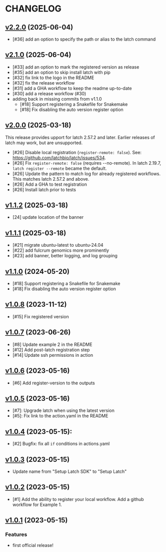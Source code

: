 # CHANGELOG


## [v2.2.0] (2025-06-04)

- [#36] add an option to specify the path or alias to the latch command 

[v2.2.0]: https://github.com/fulcrumgenomics/setup-latch/releases/tag/v2.2.0

## [v2.1.0] (2025-06-04)

- [#33] add an option to mark the registered version as release
- [#35] add an option to skip install latch with pip 
- [#32] fix link to the logo in the README
- [#32] fix the release workflow 
- [#31] add a GHA workflow to keep the readme up-to-date
- [#30] add a release workflow (#30)
- adding back in missing commits from v1.1.0
  - [#18] Support registering a Snakefile for Snakemake
  - [#18] Fix disabling the auto version register option

[v2.1.0]: https://github.com/fulcrumgenomics/setup-latch/releases/tag/v2.1.0

## [v2.0.0] (2025-03-18)

This release provides upport for latch 2.57.2 and later.  Earlier releases of latch may work, but are unsupported.

* [#26] Disable local registration (`register-remote: false`).  See: https://github.com/latchbio/latch/issues/534.
* [#26] Fix `register-remote: false` (requires --no-remote).  In latch 2.19.7, `latch register --remote` became the default.
* [#26] Update the pattern to match log for already registered workflows.  This matches latch 2.57.2 and above.
* [#26] Add a GHA to test registration
* [#26] Install latch prior to tests

[v2.0.0]: https://github.com/fulcrumgenomics/setup-latch/releases/tag/v2.0.0

## [v1.1.2] (2025-03-18)

* [24] update location of the banner

[v1.1.2]: https://github.com/fulcrumgenomics/setup-latch/releases/tag/v1.1.2

## [v1.1.1] (2025-03-18)

* [#21] migrate ubuntu-latest to ubuntu-24.04
* [#22] add fulcrum genomics more prominently
* [#23] add banner, better logging, and log grouping

[v1.1.1]: https://github.com/fulcrumgenomics/setup-latch/releases/tag/v1.1.1

## [v1.1.0] (2024-05-20)

- [#18] Support registering a Snakefile for Snakemake
- [#18] Fix disabling the auto version register option

[v1.1.0]: https://github.com/fulcrumgenomics/setup-latch/releases/tag/v1.1.0

## [v1.0.8] (2023-11-12)

- [#15] Fix registered version

[v1.0.8]: https://github.com/fulcrumgenomics/setup-latch/releases/tag/v1.0.8

## [v1.0.7] (2023-06-26)

- [#8] Update example 2 in the README
- [#12] Add post-latch registration step
- [#14] Update ssh permissions in action 

[v1.0.7]: https://github.com/fulcrumgenomics/setup-latch/releases/tag/v1.0.7

## [v1.0.6] (2023-05-16)

- [#6] Add register-version to the outputs

[v1.0.6]: https://github.com/fulcrumgenomics/setup-latch/releases/tag/v1.0.6

## [v1.0.5] (2023-05-16)

- [#7]: Upgrade latch when using the latest version
- [#5]: Fix link to the action.yaml in the README

[v1.0.5]: https://github.com/fulcrumgenomics/setup-latch/releases/tag/v1.0.5

## [v1.0.4] (2023-05-15):

- [#2] Bugfix: fix all `if` conditions in actions.yaml

[v1.0.4]: https://github.com/fulcrumgenomics/setup-latch/releases/tag/v1.0.4

## [v1.0.3] (2023-05-15)

- Update name from "Setup Latch SDK" to "Setup Latch"

[v1.0.3]: https://github.com/fulcrumgenomics/setup-latch/releases/tag/v1.0.3

## [v1.0.2] (2023-05-15)

- [#1] Add the ability to register your local workflow. Add a github workflow
  for Example 1.

[v1.0.2]: https://github.com/fulcrumgenomics/setup-latch/releases/tag/v1.0.2

## [v1.0.1] (2023-05-15)

### Features

- first official release!

[v1.0.1]: https://github.com/fulcrumgenomics/setup-latch/releases/tag/v1.0.1
